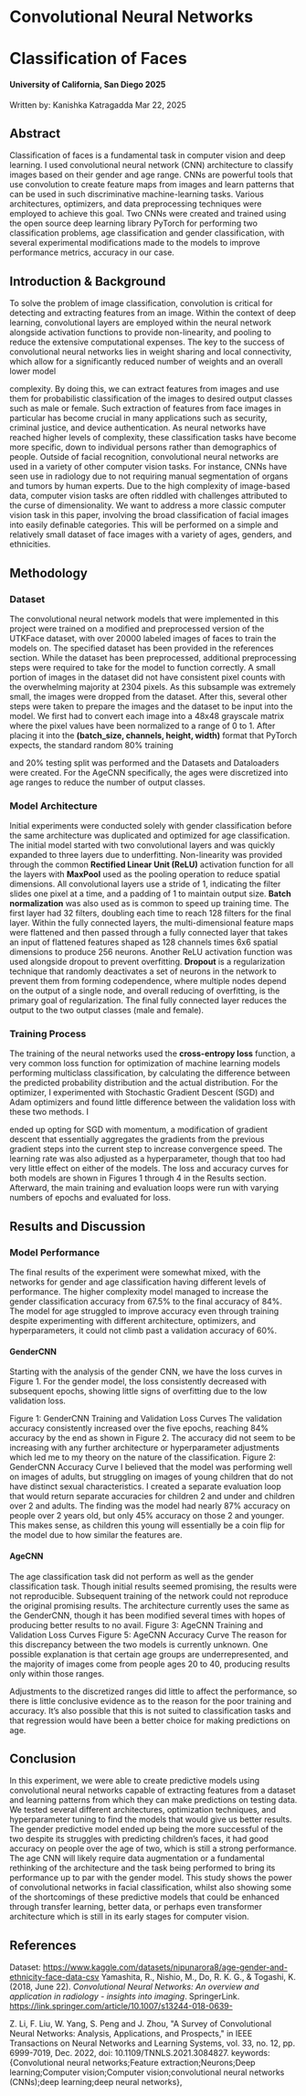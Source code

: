 # Convolutional Neural Networks

# Classification of Faces

#### University of California, San Diego 2025

Written by: Kanishka Katragadda
Mar 22, 2025

## Abstract

Classification of faces is a fundamental task in computer vision and deep learning. I used
convolutional neural network (CNN) architecture to classify images based on their gender
and age range. CNNs are powerful tools that use convolution to create feature maps from
images and learn patterns that can be used in such discriminative machine-learning tasks.
Various architectures, optimizers, and data preprocessing techniques were employed to
achieve this goal. Two CNNs were created and trained using the open source deep learning
library PyTorch for performing two classification problems, age classification and gender
classification, with several experimental modifications made to the models to improve
performance metrics, accuracy in our case.

## Introduction & Background

To solve the problem of image classification, convolution is critical for detecting and
extracting features from an image. Within the context of deep learning, convolutional layers
are employed within the neural network alongside activation functions to provide
non-linearity, and pooling to reduce the extensive computational expenses. The key to the
success of convolutional neural networks lies in weight sharing and local connectivity,
which allow for a significantly reduced number of weights and an overall lower model


complexity. By doing this, we can extract features from images and use them for
probabilistic classification of the images to desired output classes such as male or female.
Such extraction of features from face images in particular has become crucial in many
applications such as security, criminal justice, and device authentication. As neural
networks have reached higher levels of complexity, these classification tasks have become
more specific, down to individual persons rather than demographics of people.
Outside of facial recognition, convolutional neural networks are used in a variety of other
computer vision tasks. For instance, CNNs have seen use in radiology due to not requiring
manual segmentation of organs and tumors by human experts.
Due to the high complexity of image-based data, computer vision tasks are often riddled
with challenges attributed to the curse of dimensionality. We want to address a more classic
computer vision task in this paper, involving the broad classification of facial images into
easily definable categories. This will be performed on a simple and relatively small dataset
of face images with a variety of ages, genders, and ethnicities.

## Methodology

### Dataset

The convolutional neural network models that were implemented in this project were
trained on a modified and preprocessed version of the UTKFace dataset, with over 20000
labeled images of faces to train the models on. The specified dataset has been provided in
the references section. While the dataset has been preprocessed, additional preprocessing
steps were required to take for the model to function correctly. A small portion of images in
the dataset did not have consistent pixel counts with the overwhelming majority at 2304
pixels. As this subsample was extremely small, the images were dropped from the dataset.
After this, several other steps were taken to prepare the images and the dataset to be input
into the model. We first had to convert each image into a 48x48 grayscale matrix where the
pixel values have been normalized to a range of 0 to 1. After placing it into the **(batch_size,
channels, height, width)** format that PyTorch expects, the standard random 80% training


and 20% testing split was performed and the Datasets and Dataloaders were created. For
the AgeCNN specifically, the ages were discretized into age ranges to reduce the number of
output classes.

### Model Architecture

Initial experiments were conducted solely with gender classification before the same
architecture was duplicated and optimized for age classification. The initial model started
with two convolutional layers and was quickly expanded to three layers due to underfitting.
Non-linearity was provided through the common **Rectified Linear Unit (ReLU)** activation
function for all the layers with **MaxPool** used as the pooling operation to reduce spatial
dimensions. All convolutional layers use a stride of 1, indicating the filter slides one pixel at
a time, and a padding of 1 to maintain output size. **Batch normalization** was also used as is
common to speed up training time. The first layer had 32 filters, doubling each time to
reach 128 filters for the final layer.
Within the fully connected layers, the multi-dimensional feature maps were flattened and
then passed through a fully connected layer that takes an input of flattened features shaped
as 128 channels times 6x6 spatial dimensions to produce 256 neurons. Another ReLU
activation function was used alongside dropout to prevent overfitting. **Dropout** is a
regularization technique that randomly deactivates a set of neurons in the network to
prevent them from forming codependence, where multiple nodes depend on the output of a
single node, and overall reducing of overfitting, is the primary goal of regularization. The
final fully connected layer reduces the output to the two output classes (male and female).

### Training Process

The training of the neural networks used the **cross-entropy loss** function, a very common
loss function for optimization of machine learning models performing multiclass
classification, by calculating the difference between the predicted probability distribution
and the actual distribution.
For the optimizer, I experimented with Stochastic Gradient Descent (SGD) and Adam
optimizers and found little difference between the validation loss with these two methods. I


ended up opting for SGD with momentum, a modification of gradient descent that
essentially aggregates the gradients from the previous gradient steps into the current step
to increase convergence speed. The learning rate was also adjusted as a hyperparameter,
though that too had very little effect on either of the models. The loss and accuracy curves
for both models are shown in Figures 1 through 4 in the Results section. Afterward, the
main training and evaluation loops were run with varying numbers of epochs and evaluated
for loss.

## Results and Discussion

### Model Performance

The final results of the experiment were somewhat mixed, with the networks for gender
and age classification having different levels of performance. The higher complexity model
managed to increase the gender classification accuracy from 67.5% to the final accuracy of
84%. The model for age struggled to improve accuracy even through training despite
experimenting with different architecture, optimizers, and hyperparameters, it could not
climb past a validation accuracy of 60%.

#### GenderCNN

Starting with the analysis of the gender CNN, we have the loss curves in Figure 1. For the
gender model, the loss consistently decreased with subsequent epochs, showing little signs
of overfitting due to the low validation loss.


Figure 1: GenderCNN Training and Validation Loss Curves
The validation accuracy consistently increased over the five epochs, reaching 84%
accuracy by the end as shown in Figure 2. The accuracy did not seem to be increasing with
any further architecture or hyperparameter adjustments which led me to my theory on the
nature of the classification.
Figure 2: GenderCNN Accuracy Curve
I believed that the model was performing well on images of adults, but struggling on images
of young children that do not have distinct sexual characteristics. I created a separate
evaluation loop that would return separate accuracies for children 2 and under and
children over 2 and adults. The finding was the model had nearly 87% accuracy on people
over 2 years old, but only 45% accuracy on those 2 and younger. This makes sense, as
children this young will essentially be a coin flip for the model due to how similar the
features are.


#### AgeCNN

The age classification task did not perform as well as the gender classification task. Though
initial results seemed promising, the results were not reproducible. Subsequent training of
the network could not reproduce the original promising results. The architecture currently
uses the same as the GenderCNN, though it has been modified several times with hopes of
producing better results to no avail.
Figure 3: AgeCNN Training and Validation Loss Curves
Figure 5: AgeCNN Accuracy Curve
The reason for this discrepancy between the two models is currently unknown. One
possible explanation is that certain age groups are underrepresented, and the majority of
images come from people ages 20 to 40, producing results only within those ranges.


Adjustments to the discretized ranges did little to affect the performance, so there is little
conclusive evidence as to the reason for the poor training and accuracy. It’s also possible
that this is not suited to classification tasks and that regression would have been a better
choice for making predictions on age.

## Conclusion

In this experiment, we were able to create predictive models using convolutional neural
networks capable of extracting features from a dataset and learning patterns from which
they can make predictions on testing data. We tested several different architectures,
optimization techniques, and hyperparameter tuning to find the models that would give us
better results. The gender predictive model ended up being the more successful of the two
despite its struggles with predicting children’s faces, it had good accuracy on people over
the age of two, which is still a strong performance. The age CNN will likely require data
augmentation or a fundamental rethinking of the architecture and the task being
performed to bring its performance up to par with the gender model.
This study shows the power of convolutional networks in facial classification, whilst also
showing some of the shortcomings of these predictive models that could be enhanced
through transfer learning, better data, or perhaps even transformer architecture which is
still in its early stages for computer vision.

## References

Dataset:
https://www.kaggle.com/datasets/nipunarora8/age-gender-and-ethnicity-face-data-csv
Yamashita, R., Nishio, M., Do, R. K. G., & Togashi, K. (2018, June 22). _Convolutional Neural
Networks: An overview and application in radiology - insights into imaging_. SpringerLink.
https://link.springer.com/article/10.1007/s13244-018-0639-


Z. Li, F. Liu, W. Yang, S. Peng and J. Zhou, "A Survey of Convolutional Neural Networks:
Analysis, Applications, and Prospects," in IEEE Transactions on Neural Networks and
Learning Systems, vol. 33, no. 12, pp. 6999-7019, Dec. 2022, doi:
10.1109/TNNLS.2021.3084827.
keywords: {Convolutional neural networks;Feature extraction;Neurons;Deep
learning;Computer vision;Computer vision;convolutional neural networks (CNNs);deep
learning;deep neural networks},


